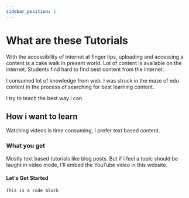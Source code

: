 ```yaml
---
sidebar_position: 1
---
```


# What are these Tutorials

With the accessibility of internet at finger tips, uploading and accessing a content is a cake walk in present world.
Lot of content is available on the internet. Students find hard to find best content from the internet.

I consumed lot of knowledge from web. I was struck in the maze of edu content in the process of searching for best learning
content.

I try to teach the best way i can

## How i want to learn

Watching videos is time consuming, I prefer text based content.

### What you get

Mostly text based tutorials like blog posts.
But if i feel a topic should be taught in video mode, I'll embed the YouTube video in this website.

#### Let's Get Started

```
This is a code block
```
